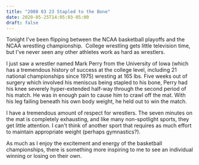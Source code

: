 ```yaml
---
title: "2008 03 23 Stapled to the Bone"
date: 2020-05-25T14:05:03-05:00
draft: false
---
```


Tonight I've been flipping between the NCAA basketball playoffs and the NCAA wrestling championship.  College wrestling gets little television time, but I've never seen any other athletes work as hard as wrestlers.

I just saw a wrestler named Mark Perry from the University of Iowa (which has a tremendous history of success at the college level, including 21 national championships since 1975) wresting at 165 lbs. Five weeks out of surgery which involved his meniscus being stapled to his bone, Perry had his knee severely hyper-extended half-way through the second period of his match. He was in enough pain to cause him to crawl off the mat. With his leg failing beneath his own body weight, he held out to win the match.

I have a tremendous amount of respect for wrestlers. The seven minutes on the mat is completely exhausting, and like many non-spotlight sports, they get little attention. I can't think of another sport that requires as much effort to maintain appropriate weight (perhaps gymnastics?).

As much as I enjoy the excitement and energy of the basketball championships, there is something more inspiring to me to see an individual winning or losing on their own.